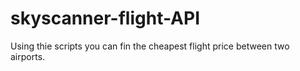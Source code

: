 # skyscanner-flight-API
Using thie scripts you can fin the cheapest flight price between two airports.

